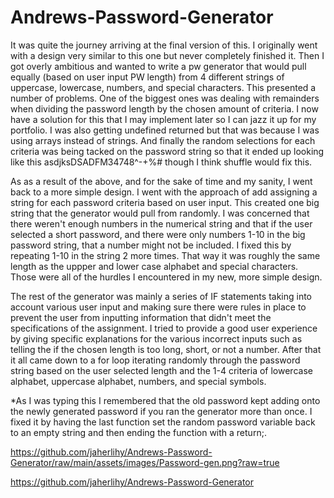 # Andrews-Password-Generator

It was quite the journey arriving at the final version of this. I originally went with a design very similar to this one but never completely finished it. Then I got overly ambitious and wanted to write a pw generator that would pull equally (based on user input PW length) from 4 different strings of uppercase, lowercase, numbers, and special characters. This presented a number of problems. One of the biggest ones was dealing with remainders when dividing the password length by the chosen amount of criteria. I now have a solution for this that I may implement later so I can jazz it up for my portfolio. I was also getting undefined returned but that was because I was using arrays instead of strings. And finally the random selections for each criteria was being tacked on the password string so that it ended up looking like this asdjksDSADFM34748^-+%# though I think shuffle would fix this.

As as a result of the above, and for the sake of time and my sanity, I went back to a more simple design. I went with the approach of add assigning a string for each password criteria based on user input. This created one big string that the generator would pull from randomly. I was concerned that there weren't enough numbers in the numerical string and that if the user selected a short password, and there were only numbers 1-10 in the big password string, that a number might not be included. I fixed this by repeating 1-10 in the string 2 more times. That way it was roughly the same length as the uppper and lower case alphabet and special characters. Those were all of the hurdles I encountered in my new, more simple design.

The rest of the generator was mainly a series of IF statements taking into account various user input and making sure there were rules in place to prevent the user from inputting information that didn't meet the specifications of the assignment. I tried to provide a good user experience by giving specific explanations for the various incorrect inputs such as telling the if the chosen length is too long, short, or not a number. After that it all came down to a for loop iterating randomly through the password string based on the user selected length and the 1-4 criteria of lowercase alphabet, uppercase alphabet, numbers, and special symbols.

\*As I was typing this I remembered that the old password kept adding onto the newly generated password if you ran the generator more than once. I fixed it by having the last function set the random password variable back to an empty string and then ending the function with a return;.

https://github.com/jaherlihy/Andrews-Password-Generator/raw/main/assets/images/Password-gen.png?raw=true

https://github.com/jaherlihy/Andrews-Password-Generator
